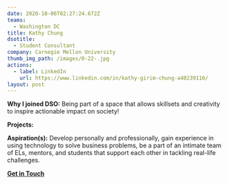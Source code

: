 ```yaml
---
date: 2020-10-06T02:27:24.672Z
teams:
  - Washington DC
title: Kathy Chung
dsotitle:
  - Student Consultant
company: Carnegie Mellon University
thumb_img_path: /images/0-22-.jpg
actions:
  - label: LinkedIn
    url: https://www.linkedin.com/in/kathy-girim-chung-a40239116/
layout: post
---
```

**Why I joined DSO:** Being part of a space that allows skillsets and creativity to inspire actionable impact on society!

**Projects:** 

**Aspiration(s):** Develop personally and professionally, gain experience in using technology to solve business problems, be a part of an intimate team of ELs, mentors, and students that support each other in tackling real-life challenges.

**[Get in Touch](mailto:kathychung@dsoglobal.org)**